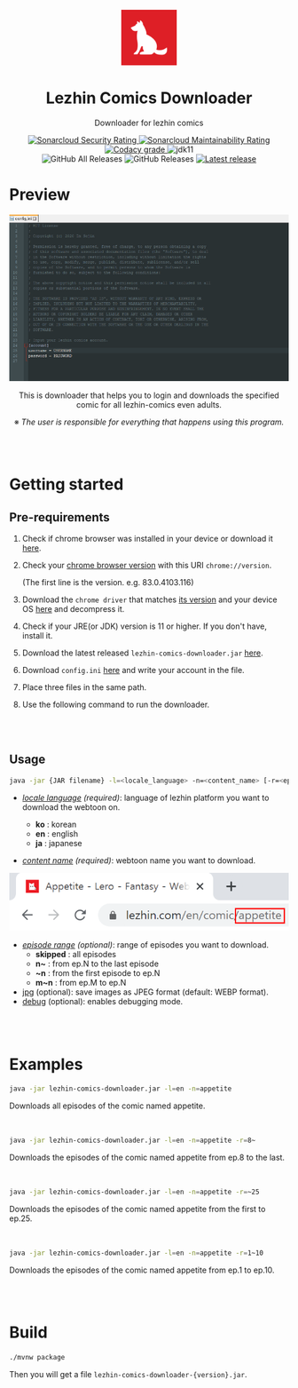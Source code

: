 <p align="center">
    <img alt="Lezhin Comics Downloader" src="./asset/lezhin-comics-downloader-logo.png" width="20%">
</p>

<h1 align="center">Lezhin Comics Downloader</h1>

<p align="center">Downloader for lezhin comics</p>

<p align="center">
    <a href="https://sonarcloud.io/summary/new_code?id=ImSejin_lezhin-comics-downloader">
        <img alt="Sonarcloud Security Rating" src="https://sonarcloud.io/api/project_badges/measure?project=ImSejin_lezhin-comics-downloader&metric=security_rating"/>
    </a>
    <a href="https://sonarcloud.io/summary/new_code?id=ImSejin_lezhin-comics-downloader">
        <img alt="Sonarcloud Maintainability Rating" src="https://sonarcloud.io/api/project_badges/measure?project=ImSejin_lezhin-comics-downloader&metric=sqale_rating"/>
    </a>
    <a href="https://app.codacy.com/gh/ImSejin/lezhin-comics-downloader/dashboard">
        <img alt="Codacy grade" src="https://img.shields.io/codacy/grade/1a2400c31a8346ddbf108fb3ac78f481?style=flat&logo=codacy">
    </a>
    <img alt="jdk11" src="https://img.shields.io/badge/jdk-11-orange?style=flat">
    <br/>
    <img alt="GitHub All Releases" src="https://img.shields.io/github/downloads/imsejin/lezhin-comics-downloader/total?style=flat">
    <img alt="GitHub Releases" src="https://img.shields.io/github/downloads/imsejin/lezhin-comics-downloader/latest/total?style=flat">
    <a href="https://github.com/ImSejin/lezhin-comics-downloader/releases/latest">
        <img alt="Latest release" src="https://img.shields.io/github/v/release/ImSejin/lezhin-comics-downloader?color=orange&style=flat">
    </a>
</p>

# Preview

<img alt="preview" src="./asset/preview.gif">

<p align="center">This is downloader that helps you to login and downloads the specified comic for all lezhin-comics even adults.</p>
<p align="center">※ <i>The user is responsible for everything that happens using this program.</i></p>
<br><br>

# Getting started

## Pre-requirements

1. Check if chrome browser was installed in your device or download it [here](https://www.google.com/chrome).

2. Check your <ins>chrome browser version</ins> with this URI `chrome://version`.

   (The first line is the version. e.g. 83.0.4103.116)

3. Download the `chrome driver` that matches <ins>its version</ins> and your device
   OS [here](https://chromedriver.chromium.org/downloads) and decompress it.

4. Check if your JRE(or JDK) version is 11 or higher. If you don't have, install it.

5. Download the latest
   released `lezhin-comics-downloader.jar` [here](https://github.com/ImSejin/lezhin-comics-downloader/releases).

6. Download `config.ini` [here](https://raw.githubusercontent.com/ImSejin/lezhin-comics-downloader/master/config.ini)
   and write your account in the file.

7. Place three files in the same path.

8. Use the following command to run the downloader.

<br><br>

## Usage

```bash
java -jar {JAR filename} -l=<locale_language> -n=<content_name> [-r=<episode_range> -j -d]
```

- *<ins>locale language</ins> (required)*: language of lezhin platform you want to download the webtoon on.

    - **ko** : korean
    - **en** : english
    - **ja** : japanese

- *<ins>content name</ins> (required)*: webtoon name you want to download.

<p>
    <img alt="comic name" src="./asset/comic-name.png">
</p>

- *<ins>episode range</ins> (optional)*: range of episodes you want to download.
    - __skipped__ : all episodes
    - __n~__ : from ep.N to the last episode
    - __~n__ : from the first episode to ep.N
    - __m~n__ : from ep.M to ep.N
- <ins>jpg</ins> (optional): save images as JPEG format (default: WEBP format).
- <ins>debug</ins> (optional): enables debugging mode.

<br><br>

# Examples

```bash
java -jar lezhin-comics-downloader.jar -l=en -n=appetite
```

Downloads all episodes of the comic named appetite.

<br>

```bash
java -jar lezhin-comics-downloader.jar -l=en -n=appetite -r=8~
```

Downloads the episodes of the comic named appetite from ep.8 to the last.

<br>

```bash
java -jar lezhin-comics-downloader.jar -l=en -n=appetite -r=~25
```

Downloads the episodes of the comic named appetite from the first to ep.25.

<br>

```bash
java -jar lezhin-comics-downloader.jar -l=en -n=appetite -r=1~10
```

Downloads the episodes of the comic named appetite from ep.1 to ep.10.

<br>

<br>

# Build

```bash
./mvnw package
```

Then you will get a file `lezhin-comics-downloader-{version}.jar`.
